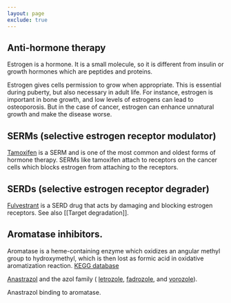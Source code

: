 ```yaml
---
layout: page
exclude: true
---
```


## Anti-hormone therapy

Estrogen is a hormone. It is a small molecule, so it is different from insulin or growth hormones which are peptides and proteins.

Estrogen gives cells permission to grow when appropriate. This is essential during puberty, but also necessary in adult life. For instance, estrogen is important in bone growth, and low levels of estrogens can lead to osteoporosis. But in the case of cancer, estrogen can enhance unnatural growth and make the disease worse.


## SERMs (selective estrogen receptor modulator)
[Tamoxifen](https://en.wikipedia.org/wiki/Tamoxifen "Tamoxifen") is a SERM and is one of the most common and oldest forms of hormone therapy.
SERMs like tamoxifen attach to receptors on the cancer cells which blocks estrogen from attaching to the receptors.



## SERDs (selective estrogen receptor degrader)
[Fulvestrant](https://en.wikipedia.org/wiki/Fulvestrant) is a SERD drug that acts by damaging and blocking estrogen receptors. See also [[Target degradation]].

## Aromatase inhibitors.
Aromatase is a heme-containing enzyme which oxidizes an angular methyl group to hydroxymethyl, which is then lost as formic acid in oxidative aromatization reaction. [KEGG database](https://www.genome.jp/entry/R01840/R02351/R02501/R03087/R04759/R04761/R10511/R10515)

[Anastrazol](https://en.wikipedia.org/wiki/Anastrozole) and the azol family ( [letrozole](https://en.wikipedia.org/wiki/Letrozole "Letrozole"), [fadrozole](https://en.wikipedia.org/wiki/Fadrozole "Fadrozole"), and [vorozole](https://en.wikipedia.org/wiki/Vorozole "Vorozole")).

Anastrazol binding to aromatase.
